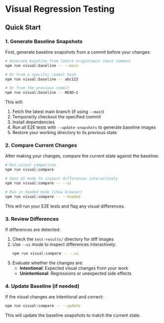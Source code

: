 # Visual Regression Testing

## Quick Start

### 1. Generate Baseline Snapshots

First, generate baseline snapshots from a commit before your changes:

```bash
# Generate baseline from latest origin/main (most common)
npm run visual:baseline -- --main

# Or from a specific commit hash
npm run visual:baseline -- abc123

# Or from the previous commit
npm run visual:baseline -- HEAD~1
```

This will:

1. Fetch the latest main branch (if using `--main`)
2. Temporarily checkout the specified commit
3. Install dependencies
4. Run all E2E tests with `--update-snapshots` to generate baseline images
5. Restore your working directory to its previous state

### 2. Compare Current Changes

After making your changes, compare the current state against the baseline:

```bash
# Run visual comparison
npm run visual:compare

# Open UI mode to inspect differences interactively
npm run visual:compare -- --ui

# Run in headed mode (show browser)
npm run visual:compare -- --headed
```

This will run your E2E tests and flag any visual differences.

### 3. Review Differences

If differences are detected:

1. Check the `test-results/` directory for diff images
2. Use `--ui` mode to inspect differences interactively:
   ```bash
   npm run visual:compare -- --ui
   ```
3. Evaluate whether the changes are:
   - **Intentional**: Expected visual changes from your work
   - **Unintentional**: Regressions or unexpected side effects

### 4. Update Baseline (if needed)

If the visual changes are intentional and correct:

```bash
npm run visual:compare -- --update
```

This will update the baseline snapshots to match the current state.
